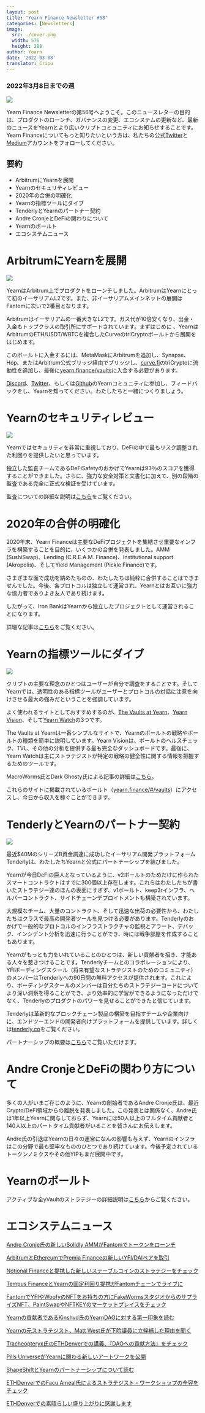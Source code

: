 ```yaml
---
layout: post
title: "Yearn Finance Newsletter #58"
categories: [Newsletters]
image:
  src: ./cover.png
  width: 576
  height: 288
author: Yearn
date: '2022-03-08'
translator: Cripu
---
```


### 2022年3月8日までの週

![](./image1.png?w=1456&h=733)

Yearn Finance Newsletterの第56号へようこそ。このニュースレターの目的は、プロダクトのローンチ、ガバナンスの変更、エコシステムの更新など、最新のニュースをYearnとより広いクリプトコミュニティにお知らせすることです。Yearn Financeについてもっと知りたいという方は、私たちの公式[Twitter](https://twitter.com/iearnfinance)と[Medium](https://medium.com/iearn)アカウントをフォローしてください。

## 要約

- ArbitrumにYearnを展開
- Yearnのセキュリティレビュー
- 2020年の合併の明確化
- Yearnの指標ツールにダイブ
- TenderlyとYearnのパートナー契約
- Andre CronjeとDeFiの関わりについて
- Yearnのボールト 
- エコシステムニュース

# ArbitrumにYearnを展開

![](./image2.jpg?w=1000&h=1000)

YearnはArbitrum上でプロダクトをローンチしました。ArbitrumはYearnにとって初のイーサリアムL2です。また、非イーサリアムメインネットの展開はFantomに次いで2番目となります。

Arbitrumはイーサリアムの一番大きなL2です。ガス代が10倍安くなり、出金・入金もトップクラスの取引所にサポートされています。まずはじめに
、YearnはArbitrumのETH/USDT/WBTCを複合したCurveのtriCryptoボールトから展開をはじめます。

このボールトに入金するには、MetaMaskにArbitrumを追加し、Synapse、Hop、またはArbitrum公式ブリッジ経由でブリッジし、[curve.fi](https://arbitrum.curve.fi/)のtriCryptoに流動性を追加し、最後に[yearn.finance/vaults](http://yearn.finance/vaults)に入金する必要があります。

[Discord](https://discord.gg/8rF374XkXy)、[Twitter](http://twitter.com/iearnfinance)、もしくは[Github](http://github.com/yearn)のYearnコミュニティに参加し、フィードバックをし、Yearnを知ってください。わたしたちと一緒につくりましょう。

# Yearnのセキュリティレビュー

![](./image3.jpg?w=1000&h=563)

Yearnではセキュリティを非常に重視しており、DeFiの中で最もリスク調整された利回りを提供したいと思っています。

独立した監査チームであるDeFiSafetyのおかげでYearnは93％のスコアを獲得することができました。さらに、強力な安全対策と文書化に加えて、別の段階の監査である完全に正式な検証を受けています。

監査についての詳細な説明は[こちら](https://www.defisafety.com/pqrs/354)をご覧ください。

# 2020年の合併の明確化

2020年末、Yearn Financeは主要なDeFiプロジェクトを集結させ重要なインフラを構築することを目的に、いくつかの合併を発表しました。AMM (SushiSwap)、Lending (C.R.E.A.M. Finance)、Institutional support (Akropolis)、そしてYield Management (Pickle Finance)です。

さまざまな面で成功を納めたものの、わたしたちは純粋に合併することはできませんでした。今後、各プロトコルは独立して運営され、Yearnとはお互いに強力な協力者でありよき友人であり続けます。

したがって、Iron BankはYearnから独立したプロジェクトとして運営されることになります。

詳細な記事は[こちら](https://medium.com/iearn/clarifying-2020-mergers-an-independent-iron-bank-a6f8f3f4c25e)をご覧ください。

# Yearnの指標ツールにダイブ　　　

![](./image4.png?w=1400&h=625)

クリプトの主要な理念のひとつはユーザーが自分で調査をすることです。そしてYearnでは、透明性のある指標ツールがユーザーとプロトコルの対話に注意を向けさせる最大の強みだということを強調しています。

よく使われるサイトとしておすすめするのが、[The Vaults at Yearn](https://vaults.yearn.finance/)、[Yearn Vision](https://yearn.vision/)、そして[Yearn Watch](https://yearn.watch/)の3つです。

The Vaults at Yearnは一番シンプルなサイトで、Yearnのボールトの戦略やボールトの種類を簡単に説明しています。Yearn Visionは、ボールトのヘルスチェック、TVL、その他の分析を提供する最も完全なダッシュボードです。最後に、Yearn Watchは主にストラテジストが特定の戦略の健全性に関する情報を把握するためのツールです。

MacroWorms氏とDark Ghosty氏による記事の詳細は[こちら](https://medium.com/iearn/diving-into-yearn-metrics-8c3fb0520927)。

これらのサイトに掲載されているボールト（[yearn.finance/#/vaults](https://yearn.finance/#/vaults)）にアクセスし、今日から収入を稼ぐことができます。

# TenderlyとYearnのパートナー契約

![](./image5.png?w=1400&h=670)

最近$40MのシリーズB資金調達に成功したイーサリアム開発プラットフォームTenderlyは、わたしたちYearnと公式にパートナーシップを結びました。

Yearnが今日DeFiの巨人となっているように、v2ボールトのためだけに作られたスマートコントラクトはすでに300個以上存在します。これらはわたしたちが書いたストラテジー達のほんの表面にすぎず、v1ボールト、keep3rインフラ、ヘルパーコントラクト、サイドチェーンデプロイトメントも構築されています。

大規模なチーム、大量のコントラクト、そして迅速な出荷の必要性から、わたしたちはクラスで最高の開発者ツールを見つける必要があります。Tenderlyのおかげで一般的なプロトコルのインフラストラクチャの監視とアラート、デバック、インシデント分析を迅速に行うことができ、時には戦争部屋を作成することもあります。

Yearnがもっとも力をいれていることのひとつは、新しい貢献者を招き、才能ある人々を惹きつけることです。Tenderlyチームとのコラボレーションにより、YFIボーディングスクール（将来有望なストラテジストのためのコミュニティ）のメンバーはTrenderlyへの90日間の無料アクセスが提供されます。これにより、ボーディングスクールのメンバーは自分たちのストラテジーコードについてより深い洞察を得ることができ、より効率的に学習ができるようになっただけでなく、Tenderlyのプロダクトのパワーを見せることができたと信じています。

Tenderlyは革新的なブロックチェーン製品の構築を目指すチームや企業向けに、エンドツーエンドの開発者向けプラットフォームを提供しています。詳しくは[tenderly.co](https://tenderly.co/)をご覧ください。

パートナーシップの概要は[こちら](https://medium.com/iearn/yearn-finance-partners-with-tenderly-to-supercharge-development-debugging-incident-analysis-6489260298a5)でご覧いただけます。

# Andre CronjeとDeFiの関わり方について

多くの人がいまご存じのように、Yearnの創始者であるAndre Cronje氏は、最近Crypto/DeFi領域からの離脱を発表しました。この発表とは関係なく、Andre氏は1年以上Yearnに関与しておらず、Yearnには50人以上のフルタイム貢献者と140人以上のパートタイム貢献者がいることを皆さんにお伝えします。

Andre氏の引退はYearnの日々の運営になんの影響も与えず、Yearnのインフラはこの分野で最も堅牢なもののひとつであり続けています。今後予定されているトークンノミクスやその他YIPもまだ展開中です。

# Yearnのボールト 

アクティブな全yVaultのストラテジーの詳細説明は[こちら](https://medium.com/yearn-state-of-the-vaults/the-vaults-at-yearn-9237905ffed3)からご覧ください。

# エコシステムニュース

[Andre Cronje氏の新しいSolidly AMMがFantomでトークンをローンチ](https://solidly.exchange/)

[ArbitrumとEthereumでPremia Financeの新しいYFI/DAIペアを取引](https://twitter.com/PremiaFinance/status/1497313221123837959)

[Notional Financeと提携した新しいステーブルコインのストラテジーをチェック](https://twitter.com/teddywoodward/status/1497229571799801865)

[Tempus FinanceとYearnの固定利回り提携がFantomチェーンでライブに](https://twitter.com/TempusFinance/status/1495747382285377538)

[FantomでYFIやWoofyのNFTをお持ちの方にFakeWormsスタジオからのサプライズNFT、PaintSwapやNFTKEYのマーケットプレイスをチェック](https://twitter.com/MarcoWorms/status/1497601119220076544)

[Yearnの貢献者であるKinshvd氏のYearnDAOに対する第一印象を読む](https://kishvd.medium.com/my-first-impressions-of-being-a-contributor-at-yearn-e154743b9cd5)

[Yearnの元ストラテジスト、Matt West氏が下院議員に立候補した理由を聞く](https://twitter.com/DeFi_Dad/status/1496568281070776321?s=20&t=FA6P4ib_P1NZz_lmoXxvSw)

[Tracheopteryx氏のETHDenverでの講義、『DAOへの貢献方法』をチェック](https://youtu.be/anDAtWrhDnE)

[Pills UniverseがYearnに関わる新しいアートワークを公開](https://twitter.com/pillsuniverse/status/1494343761022918658)

[ShapeShiftとYearnのパートナーシップについて読む](https://medium.com/@ShapeShift.com/what-is-yearn-shapeshifts-partnership-with-yearn-finance-a94985af1b09)

[ETHDenverでのFacu Ameal氏によるストラテジスト・ワークショップの全容をチェック](https://www.youtube.com/watch?v=6og7NV7lzUk&feature=youtu.be)

[ETHDenverでの素晴らしい盛り上がりに感謝します](https://twitter.com/iearnfinance/status/1496568330546782208?s=20&t=FA6P4ib_P1NZz_lmoXxvSw)
